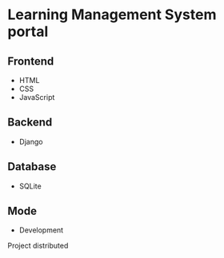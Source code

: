 # Learning Management System portal

## Frontend
*   HTML
*   CSS
*   JavaScript

## Backend
*   Django

## Database
*   SQLite

## Mode
*   Development


Project distributed